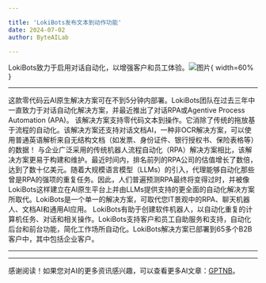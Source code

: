 ```yaml
---

title: 'LokiBots发布文本到动作功能'
date: 2024-07-02
author: ByteAILab

---
```


LokiBots致力于启用对话自动化，以增强客户和员工体验。![图片](https://ai-techpark.com/wp-content/uploads/2024/07/LokiBots-960x540.jpg){ width=60% }

---
这款零代码云AI原生解决方案可在不到5分钟内部署。LokiBots团队在过去三年中一直致力于对话自动化解决方案，并最近推出了对话RPA或Agentive Process Automation (APA)。
该解决方案支持零代码文本到操作。它消除了传统的拖放基于流程的自动化。该解决方案还支持对话文档AI，一种非OCR解决方案，可以使用普通英语解析来自无结构文档（如发票、身份证件、银行授权书、保险表格等）的数据！
与企业广泛采用的传统机器人流程自动化（RPA）解决方案相比，该解决方案更易于构建和维护。最近时间内，排名前列的RPA公司的估值增长了数倍，达到了数十亿美元。随着大规模语言模型（LLMs）的引入，代理能够自动化那些曾是RPA的强项的重复任务。因此，人们普遍预测RPA最终将变得过时，并被像LokiBots这样建立在AI原生平台上并由LLMs提供支持的更全面的自动化解决方案所取代。LokiBots是一个单一的解决方案，可取代您IT景观中的RPA、聊天机器人、文档AI和通用AI应用。
LokiBots有助于创建软件机器人，以自动化重复的计算机任务、对话和相关操作。LokiBots支持客户和员工自助服务和支持，自动化后台和前台功能，简化工作场所自动化。LokiBots解决方案已部署到65多个B2B客户中，其中包括企业客户。

---
---
感谢阅读！如果您对AI的更多资讯感兴趣，可以查看更多AI文章：[GPTNB](https://gptnb.com)。